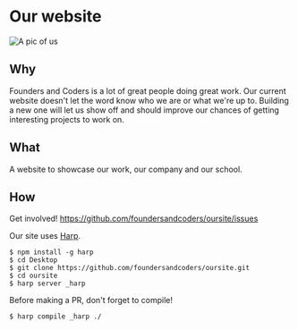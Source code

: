 # Our website

![A pic of us](http://pbs.twimg.com/profile_banners/971846516/1420718128/1500x500)

## Why
Founders and Coders is a lot of great people doing great work. Our current website doesn't let the word know who we are or what we're up to. Building a new one will let us show off and should improve our chances of getting interesting projects to work on.

## What
A website to showcase our work, our company and our school.

## How
Get involved! https://github.com/foundersandcoders/oursite/issues

Our site uses [Harp](http://harpjs.com/).
```
$ npm install -g harp 
$ cd Desktop
$ git clone https://github.com/foundersandcoders/oursite.git
$ cd oursite
$ harp server _harp
```

Before making a PR, don't forget to compile!

```
$ harp compile _harp ./
```
